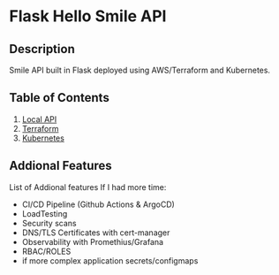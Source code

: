 # Flask Hello Smile API

## Description

Smile API built in Flask deployed using AWS/Terraform and Kubernetes.

## Table of Contents

1. [Local API](https://github.com/3daniel1996/SmileTechnical/blob/main/app/README.md 'Local API')
2.  [Terraform](https://github.com/3daniel1996/SmileTechnical/blob/main/infrastructure/README.md 'Terraform')
3.  [Kubernetes](https://github.com/3daniel1996/SmileTechnical/blob/main/manifests/README.md 'Kubernetes')

## Addional Features

List of Addional features If I had more time:

- CI/CD Pipeline (Github Actions & ArgoCD)
- LoadTesting
- Security scans
- DNS/TLS Certificates with cert-manager
- Observability with Promethius/Grafana
- RBAC/ROLES
- if more complex application secrets/configmaps


